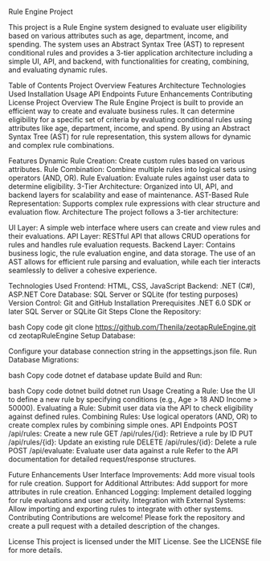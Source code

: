 Rule Engine Project

This project is a Rule Engine system designed to evaluate user eligibility based on various attributes such as age, department, income, and spending. The system uses an Abstract Syntax Tree (AST) to represent conditional rules and provides a 3-tier application architecture including a simple UI, API, and backend, with functionalities for creating, combining, and evaluating dynamic rules.

Table of Contents
Project Overview
Features
Architecture
Technologies Used
Installation
Usage
API Endpoints
Future Enhancements
Contributing
License
Project Overview
The Rule Engine Project is built to provide an efficient way to create and evaluate business rules. It can determine eligibility for a specific set of criteria by evaluating conditional rules using attributes like age, department, income, and spend. By using an Abstract Syntax Tree (AST) for rule representation, this system allows for dynamic and complex rule combinations.

Features
Dynamic Rule Creation: Create custom rules based on various attributes.
Rule Combination: Combine multiple rules into logical sets using operators (AND, OR).
Rule Evaluation: Evaluate rules against user data to determine eligibility.
3-Tier Architecture: Organized into UI, API, and backend layers for scalability and ease of maintenance.
AST-Based Rule Representation: Supports complex rule expressions with clear structure and evaluation flow.
Architecture
The project follows a 3-tier architecture:

UI Layer: A simple web interface where users can create and view rules and their evaluations.
API Layer: RESTful API that allows CRUD operations for rules and handles rule evaluation requests.
Backend Layer: Contains business logic, the rule evaluation engine, and data storage.
The use of an AST allows for efficient rule parsing and evaluation, while each tier interacts seamlessly to deliver a cohesive experience.

Technologies Used
Frontend: HTML, CSS, JavaScript
Backend: .NET (C#), ASP.NET Core
Database: SQL Server or SQLite (for testing purposes)
Version Control: Git and GitHub
Installation
Prerequisites
.NET 6.0 SDK or later
SQL Server or SQLite
Git
Steps
Clone the Repository:

bash
Copy code
git clone https://github.com/Thenila/zeotapRuleEngine.git
cd zeotapRuleEngine
Setup Database:

Configure your database connection string in the appsettings.json file.
Run Database Migrations:

bash
Copy code
dotnet ef database update
Build and Run:

bash
Copy code
dotnet build
dotnet run
Usage
Creating a Rule: Use the UI to define a new rule by specifying conditions (e.g., Age > 18 AND Income > 50000).
Evaluating a Rule: Submit user data via the API to check eligibility against defined rules.
Combining Rules: Use logical operators (AND, OR) to create complex rules by combining simple ones.
API Endpoints
POST /api/rules: Create a new rule
GET /api/rules/{id}: Retrieve a rule by ID
PUT /api/rules/{id}: Update an existing rule
DELETE /api/rules/{id}: Delete a rule
POST /api/evaluate: Evaluate user data against a rule
Refer to the API documentation for detailed request/response structures.

Future Enhancements
User Interface Improvements: Add more visual tools for rule creation.
Support for Additional Attributes: Add support for more attributes in rule creation.
Enhanced Logging: Implement detailed logging for rule evaluations and user activity.
Integration with External Systems: Allow importing and exporting rules to integrate with other systems.
Contributing
Contributions are welcome! Please fork the repository and create a pull request with a detailed description of the changes.

License
This project is licensed under the MIT License. See the LICENSE file for more details.

